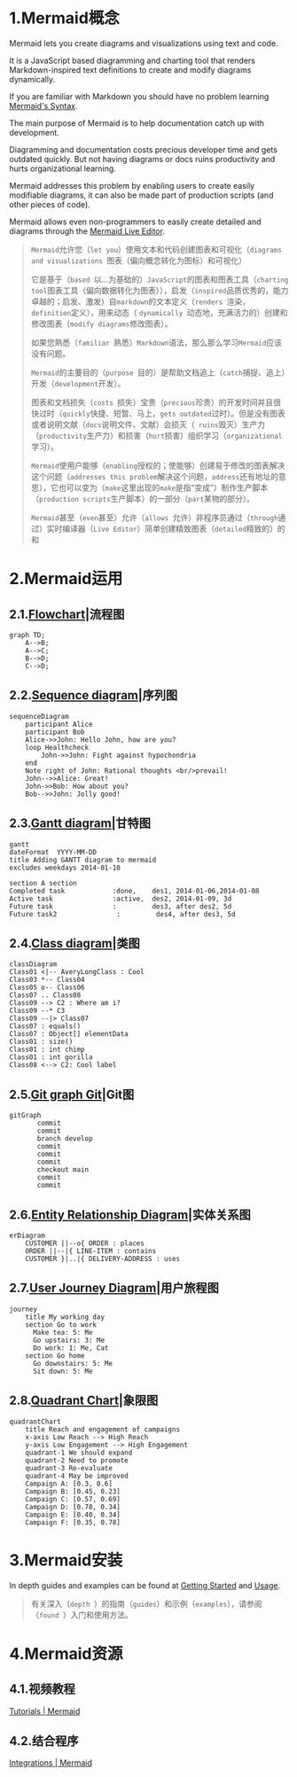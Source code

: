 # 1.Mermaid概念

Mermaid lets you create diagrams and visualizations using text and code.

It is a JavaScript based diagramming and charting tool that renders Markdown-inspired text definitions to create and modify diagrams dynamically.

If you are familiar with Markdown you should have no problem learning [Mermaid's Syntax](http://mermaid.js.org/intro/syntax-reference.html).

The main purpose of Mermaid is to help documentation catch up with development.

Diagramming and documentation costs precious developer time and gets outdated quickly. But not having diagrams or docs ruins productivity and hurts organizational learning.

Mermaid addresses this problem by enabling users to create easily modifiable diagrams, it can also be made part of production scripts (and other pieces of code).

Mermaid allows even non-programmers to easily create detailed and diagrams through the [Mermaid Live Editor](https://mermaid.live/).

>   `Mermaid`允许您（`let you`）使用文本和代码创建图表和可视化（`diagrams and visualizations `图表（偏向概念转化为图标）和可视化）
>
>   它是基于（`based `以...为基础的）`JavaScript`的图表和图表工具（`charting tool`图表工具（偏向数据转化为图表）），启发（`inspired`品质优秀的，能力卓越的；启发、激发）自`markdown`的文本定义（`renders `渲染，`definition`定义），用来动态（ `dynamically `动态地，充满活力的）创建和修改图表（`modify diagrams`修改图表）。
>
>   如果您熟悉（`familiar `熟悉）`Markdown`语法，那么那么学习`Mermaid`应该没有问题。
>
>   `Mermaid`的主要目的（`purpose `目的）是帮助文档追上（`catch`捕捉、追上）开发（`development`开发）。
>
>   图表和文档损失（`costs `损失）宝贵（`precious`珍贵）的开发时间并且很快过时（`quickly`快捷、短暂、马上，`gets outdated`过时）。但是没有图表或者说明文献（`docs`说明文件、文献）会损灭（` ruins`毁灭）生产力（`productivity`生产力）和损害（`hurt`损害）组织学习（`organizational`学习）。
>
>   `Mermaid`使用户能够（`enabling`授权的；使能够）创建易于修改的图表解决这个问题（`addresses this problem`解决这个问题，`address`还有地址的意思），它也可以变为（`make`这里出现的`make`是指“变成”）制作生产脚本（`production scripts`生产脚本）的一部分（`part`某物的部分）。
>
>   `Mermaid`甚至（`even`甚至）允许（`allows `允许）非程序员通过（`through`通过）实时编译器（`Live Editor`）简单创建精致图表（`detailed`精致的）的和

# 2.Mermaid运用

## 2.1.[Flowchart](http://mermaid.js.org/syntax/flowchart.html?id=flowcharts-basic-syntax)|流程图

```mermaid
graph TD;
    A-->B;
    A-->C;
    B-->D;
    C-->D;
```

## 2.2.[Sequence diagram](http://mermaid.js.org/syntax/sequenceDiagram.html)|序列图

```mermaid
sequenceDiagram
    participant Alice
    participant Bob
    Alice->>John: Hello John, how are you?
    loop Healthcheck
        John->>John: Fight against hypochondria
    end
    Note right of John: Rational thoughts <br/>prevail!
    John-->>Alice: Great!
    John->>Bob: How about you?
    Bob-->>John: Jolly good!
```

## 2.3.[Gantt diagram](http://mermaid.js.org/syntax/gantt.html)|甘特图

```mermaid
gantt
dateFormat  YYYY-MM-DD
title Adding GANTT diagram to mermaid
excludes weekdays 2014-01-10

section A section
Completed task            :done,    des1, 2014-01-06,2014-01-08
Active task               :active,  des2, 2014-01-09, 3d
Future task               :         des3, after des2, 5d
Future task2               :         des4, after des3, 5d
```

## 2.4.[Class diagram](http://mermaid.js.org/syntax/classDiagram.html)|类图

```mermaid
classDiagram
Class01 <|-- AveryLongClass : Cool
Class03 *-- Class04
Class05 o-- Class06
Class07 .. Class08
Class09 --> C2 : Where am i?
Class09 --* C3
Class09 --|> Class07
Class07 : equals()
Class07 : Object[] elementData
Class01 : size()
Class01 : int chimp
Class01 : int gorilla
Class08 <--> C2: Cool label
```

## 2.5.[Git graph Git](http://mermaid.js.org/syntax/gitgraph.html)|Git图

```mermaid
gitGraph
       commit
       commit
       branch develop
       commit
       commit
       commit
       checkout main
       commit
       commit
```

## 2.6.[Entity Relationship Diagram](http://mermaid.js.org/syntax/entityRelationshipDiagram.html)|实体关系图

```mermaid
erDiagram
    CUSTOMER ||--o{ ORDER : places
    ORDER ||--|{ LINE-ITEM : contains
    CUSTOMER }|..|{ DELIVERY-ADDRESS : uses
```

## 2.7.[User Journey Diagram](http://mermaid.js.org/syntax/userJourney.html)|用户旅程图

```mermaid
journey
    title My working day
    section Go to work
      Make tea: 5: Me
      Go upstairs: 3: Me
      Do work: 1: Me, Cat
    section Go home
      Go downstairs: 5: Me
      Sit down: 5: Me
```

## 2.8.[Quadrant Chart](http://mermaid.js.org/syntax/quadrantChart.html)|象限图

```mermaid
quadrantChart
    title Reach and engagement of campaigns
    x-axis Low Reach --> High Reach
    y-axis Low Engagement --> High Engagement
    quadrant-1 We should expand
    quadrant-2 Need to promote
    quadrant-3 Re-evaluate
    quadrant-4 May be improved
    Campaign A: [0.3, 0.6]
    Campaign B: [0.45, 0.23]
    Campaign C: [0.57, 0.69]
    Campaign D: [0.78, 0.34]
    Campaign E: [0.40, 0.34]
    Campaign F: [0.35, 0.78]
```

# 3.Mermaid安装

In depth guides and examples can be found at [Getting Started](http://mermaid.js.org/intro/getting-started.html) and [Usage](http://mermaid.js.org/config/usage.html).

>   有关深入（`depth `）的指南（`guides`）和示例（`examples`），请参阅（`found `）入门和使用方法。

# 4.Mermaid资源

## 4.1.视频教程

[Tutorials | Mermaid](http://mermaid.js.org/config/Tutorials.html)

## 4.2.结合程序

[Integrations | Mermaid](http://mermaid.js.org/ecosystem/integrations-community.html)